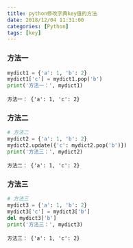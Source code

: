 ```yaml
---
title: python修改字典key值的方法
date: 2018/12/04 11:31:00
categories: [Python]
tags: [key]
---
```


### 方法一

```python
mydict1 = {'a': 1, 'b': 2}
mydict1['c'] = mydict1.pop('b')
print('方法一：', mydict1)
```

```shell
方法一： {'a': 1, 'c': 2}
```



### 方法二

```python
# 方法二
mydict2 = {'a': 1, 'b': 2}
mydict2.update({'c': mydict2.pop('b')})
print('方法三：', mydict2)
```

```shell
方法二： {'a': 1, 'c': 2}
```



### 方法三

```python
# 方法三
mydict3 = {'a': 1, 'b': 2}
mydict3['c'] = mydict3['b']
del mydict3['b']
print('方法三：', mydict3)
```

```shell
方法三： {'a': 1, 'c': 2}
```

